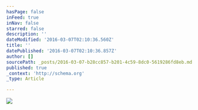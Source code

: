```yaml
---
hasPage: false
inFeed: true
inNav: false
starred: false
description: ''
dateModified: '2016-03-07T02:10:36.560Z'
title: ''
datePublished: '2016-03-07T02:10:36.857Z'
author: []
sourcePath: _posts/2016-03-07-b28cc857-b201-4c59-8dc0-5619286fd8eb.md
published: true
_context: 'http://schema.org'
_type: Article

---
```

![](https://the-grid-user-content.s3-us-west-2.amazonaws.com/afe9b010-9458-4abd-8e02-bbd8a2a0958a.jpg)